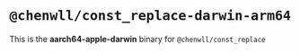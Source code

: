 # `@chenwll/const_replace-darwin-arm64`

This is the **aarch64-apple-darwin** binary for `@chenwll/const_replace`
